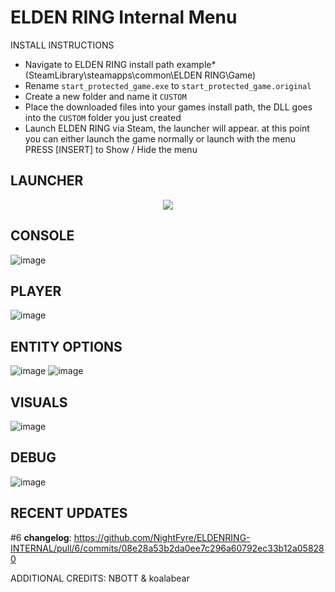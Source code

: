 # ELDEN RING Internal Menu
INSTALL INSTRUCTIONS
- Navigate to ELDEN RING install path
example* (SteamLibrary\steamapps\common\ELDEN RING\Game)
- Rename `start_protected_game.exe` to `start_protected_game.original`
- Create a new folder and name it `CUSTOM`
- Place the downloaded files into your games install path, the DLL goes into the `CUSTOM` folder you just created
- Launch ELDEN RING via Steam, the launcher will appear.
at this point you can either launch the game normally or launch with the menu
PRESS [INSERT] to Show / Hide the menu

## LAUNCHER
<p align="center">
<img src="https://user-images.githubusercontent.com/80198020/163708401-2b216abb-a09c-4b7c-bb4e-53a9aa110dec.png">
</p>

## CONSOLE
![image](https://user-images.githubusercontent.com/80198020/164058791-2c2094ac-23bc-4aa4-a1f8-931d4d992926.png)

## PLAYER
![image](https://user-images.githubusercontent.com/80198020/164059459-5cbba663-fb7a-4019-a6f5-2fc19ec2472b.png)

## ENTITY OPTIONS
![image](https://user-images.githubusercontent.com/80198020/164059629-8e7c0ff3-3cd7-4397-9f60-95945550468f.png)
![image](https://user-images.githubusercontent.com/80198020/164059715-b00bd2de-ef37-4429-a736-091bae3e55f4.png)

## VISUALS
![image](https://user-images.githubusercontent.com/80198020/164059813-e10ec3d0-33e8-42fe-9de4-b6e8f03bfe45.png)

## DEBUG
![image](https://user-images.githubusercontent.com/80198020/164059892-33a97b75-9b3f-45f9-abce-eac469be10bc.png)

## RECENT UPDATES
#6 
**changelog**: https://github.com/NightFyre/ELDENRING-INTERNAL/pull/6/commits/08e28a53b2da0ee7c296a60792ec33b12a058280

ADDITIONAL CREDITS: NBOTT & koalabear
